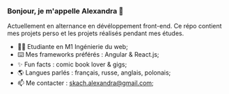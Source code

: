 ### Bonjour, je m'appelle Alexandra 👋

Actuellement en alternance en dévéloppement front-end. Ce répo contient mes projets perso et les projets réalisés pendant mes études.

- 👩‍🎓 Etudiante en M1 Ingénierie du web;
- ⌨️ Mes frameworks préférés : Angular & React.js;
- ✨ Fun facts : comic book lover & gigs;
- 🌎 Langues parlés : français, russe, anglais, polonais;
- 📫 Me contacter : skach.alexandra@gmail.com;
